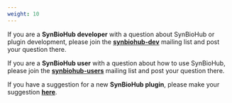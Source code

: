 ```yaml
---
weight: 10
---
```

If you are a **SynBioHub developer** with a question about SynBioHub or plugin development, please join the **[synbiohub-dev](https://groups.google.com/u/1/g/synbiohub-dev)** mailing list and post your question there.

If you are a **SynBioHub user** with a question about how to use SynBioHub, please join the **[synbiohub-users](https://groups.google.com/u/1/g/synbiohub-users)** mailing list and post your question there.

If you have a suggestion for a new **SynBioHub plugin**, please make your suggestion **[here](https://github.com/SynBioHub/synbiohub-plugins)**.